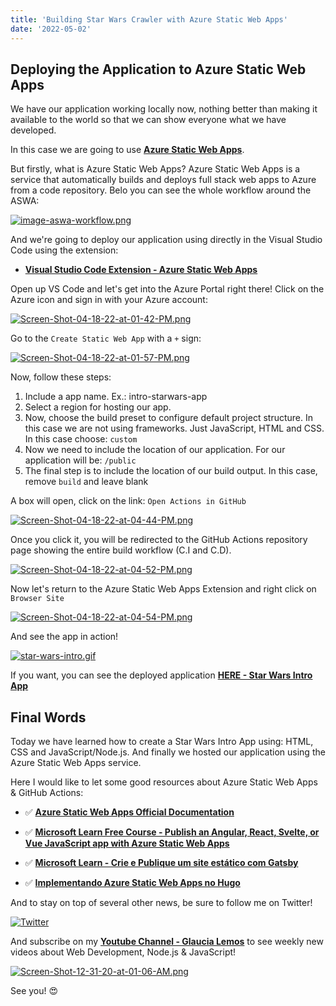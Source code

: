 ```yaml
---
title: 'Building Star Wars Crawler with Azure Static Web Apps'
date: '2022-05-02'
---
```


## Deploying the Application to Azure Static Web Apps

We have our application working locally now, nothing better than making it available to the world so that we can show everyone what we have developed.

In this case we are going to use **[Azure Static Web Apps](https://azure.microsoft.com/services/app-service/static/?WT.mc_id=javascript-63934-gllemos)**. 

But firstly, what is Azure Static Web Apps? Azure Static Web Apps is a service that automatically builds and deploys full stack web apps to Azure from a code repository. Belo you can see the whole workflow around the ASWA:

[![image-aswa-workflow.png](https://docs.microsoft.com/en-us/azure/static-web-apps/media/overview/azure-static-web-apps-overview.png)](https://postimg.cc/TpNm6gtm)

And we're going to deploy our application using directly in the Visual Studio Code using the extension: 

* **[Visual Studio Code Extension - Azure Static Web Apps](https://marketplace.visualstudio.com/items?itemName=ms-azuretools.vscode-azurestaticwebapps&WT.mc_id=javascript-63934-gllemos)**

Open up VS Code and let's get into the Azure Portal right there! Click on the Azure icon and sign in with your Azure account:

[![Screen-Shot-04-18-22-at-01-42-PM.png](https://i.postimg.cc/66f0XkXr/Screen-Shot-04-18-22-at-01-42-PM.png)](https://postimg.cc/Lhhfk0h5)

Go to the `Create Static Web App` with a `+` sign:

[![Screen-Shot-04-18-22-at-01-57-PM.png](https://i.postimg.cc/SRM9s11p/Screen-Shot-04-18-22-at-01-57-PM.png)](https://postimg.cc/ZvJnsHhf)

Now, follow these steps:

1. Include a app name. Ex.: intro-starwars-app
2. Select a region for hosting our app. 
3. Now, choose the build preset to configure default project structure. In this case we are not using frameworks. Just JavaScript, HTML and CSS. In this case choose: `custom`
4. Now we need to include the location of our application. For our application will be: `/public`
5. The final step is to include the location of our build output. In this case, remove `build` and leave blank

A box will open, click on the link: `Open Actions in GitHub`

[![Screen-Shot-04-18-22-at-04-44-PM.png](https://i.postimg.cc/28Hmgr7b/Screen-Shot-04-18-22-at-04-44-PM.png)](https://postimg.cc/3dDPvM6Y)

Once you click it, you will be redirected to the GitHub Actions repository page showing the entire build workflow (C.I and C.D).

[![Screen-Shot-04-18-22-at-04-52-PM.png](https://i.postimg.cc/zvZSJswT/Screen-Shot-04-18-22-at-04-52-PM.png)](https://postimg.cc/2bGBGXK5)

Now let's return to the Azure Static Web Apps Extension and right click on `Browser Site`

[![Screen-Shot-04-18-22-at-04-54-PM.png](https://i.postimg.cc/k49gqw6B/Screen-Shot-04-18-22-at-04-54-PM.png)](https://postimg.cc/p9GHBfBH)

And see the app in action!

[![star-wars-intro.gif](https://s7.gifyu.com/images/star-wars-intro.gif)](https://gifyu.com/image/SLgYG)

If you want, you can see the deployed application **[HERE - Star Wars Intro App](https://calm-cliff-0923da21e.1.azurestaticapps.net/)**

## Final Words

Today we have learned how to create a Star Wars Intro App using: HTML, CSS and JavaScript/Node.js. And finally we hosted our application using the Azure Static Web Apps service. 

Here I would like to let some good resources about Azure Static Web Apps & GitHub Actions:

* ✅ **[Azure Static Web Apps Official Documentation](https://docs.microsoft.com/azure/static-web-apps/?WT.mc_id=javascript-63934-gllemos)**

* ✅ **[Microsoft Learn Free Course - Publish an Angular, React, Svelte, or Vue JavaScript app with Azure Static Web Apps](https://docs.microsoft.com/en-us/learn/modules/publish-app-service-static-web-app-api/?WT.mc_id=javascript-63934-gllemos)**

* ✅ **[Microsoft Learn - Crie e Publique um site estático com Gatsby](https://docs.microsoft.com/en-us/learn/modules/create-deploy-static-webapp-gatsby-app-service/?WT.mc_id=javascript-63934-gllemos)**

* ✅ **[Implementando Azure Static Web Apps no Hugo](https://docs.microsoft.com/azure/static-web-apps/publish-hugo/?WT.mc_id=javascript-63934-gllemos)**

And to stay on top of several other news, be sure to follow me on Twitter!

[![Twitter](https://code4coders.files.wordpress.com/2019/05/image-12.png)](https://twitter.com/glaucia_lemos86)

And subscribe on my **[Youtube Channel - Glaucia Lemos](https://bit.ly/youtube-canal-glaucialemos)** to see weekly new videos about Web Development, Node.js & JavaScript!

[![Screen-Shot-12-31-20-at-01-06-AM.png](https://i.postimg.cc/pr3TL4Pd/Screen-Shot-12-31-20-at-01-06-AM.png)](https://bit.ly/youtube-canal-glaucialemos)

See you! 😍
